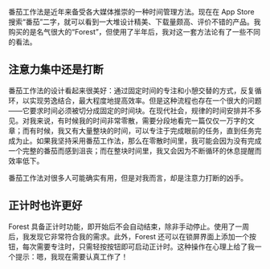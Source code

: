 番茄工作法是近年来备受各大媒体推崇的一种时间管理方法。现在在 App Store 搜索“番茄”二字，就可以看到一大堆设计精美、下载量颇高、评价不错的产品。我购买的是名气很大的“Forest”，但使用了半年后，我对这一套方法论有了一些不同的看法。

## 注意力集中还是打断

番茄工作法的设计看起来很美好：通过固定时间的专注和小憩交替的方式，反复循环，以实现劳逸结合，最大程度地提高效率。但是这种流程也存在一个很大的问题——它要求时间必须被切分成固定的时间块。在现代社会，规律的时间安排并不多见。对我来说，有时候我的时间非常零散，需要分段地看完一篇仅仅一万字的文章；而有时候，我又有大量整块的时间，可以专注于完成眼前的任务，直到任务完成为止。如果我坚持采用番茄工作法，那么在零散时间里，我可能会因为没有完成一个完整的番茄而感到沮丧；而在整块时间里，我又会因为不断循环的休息提醒而效率低下。

番茄工作法对很多人可能确实有用，但是对我而言，却是注意力打断的凶手。

## 正计时也许更好

Forest 具备正计时功能，即开始后不会自动结束，除非手动停止。使用了一周后，我发现它非常符合我的需求。此外，Forest 还可以在锁屏界面上添加一个按钮，每次需要专注时，只需轻按按钮即可启动正计时。这种操作在心理上给了我一个提示：嗯，我现在需要认真工作了！